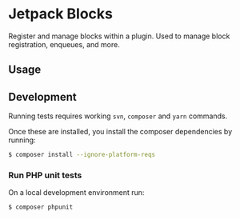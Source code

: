 # Jetpack Blocks

Register and manage blocks within a plugin. Used to manage block registration, enqueues, and more.

## Usage

## Development

Running tests requires working `svn`, `composer` and `yarn` commands.

Once these are installed, you install the composer dependencies by running:

```bash
$ composer install --ignore-platform-reqs
```

### Run PHP unit tests

On a local development environment run:
```bash
$ composer phpunit
```
